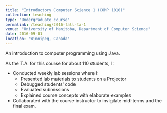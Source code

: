```yaml
---
title: "Introductory Computer Science 1 (COMP 1010)"
collection: teaching
type: "Undergraduate course"
permalink: /teaching/2016-fall-ta-1
venue: "University of Manitoba, Department of Computer Science"
date: 2016-09-01
location: "Winnipeg, Canada"
---
```



An introduction to computer programming using Java.


As the T.A. for this course for about 110 students, I:
  * Conducted weekly lab sessions where I:
    * Presented lab materials to students on a Projector
    * Debugged students' code
    * Evaluated submissions
    * Explained course concepts with elaborate examples 
  * Collaborated with the course instructor to invigilate mid-terms and the final exam.